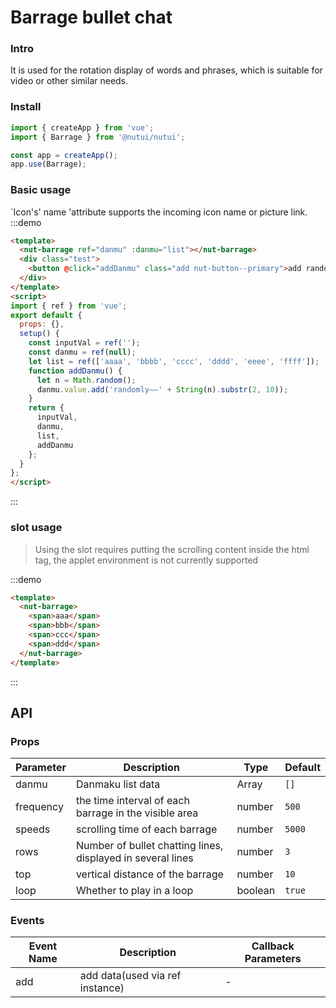 # Barrage bullet chat

###  Intro

It is used for the rotation display of words and phrases, which is suitable for video or other similar needs.

### Install

``` javascript
import { createApp } from 'vue';
import { Barrage } from '@nutui/nutui';

const app = createApp();
app.use(Barrage);

```


### Basic usage

`Icon's' name 'attribute supports the incoming icon name or picture link.
:::demo

```html
<template>
  <nut-barrage ref="danmu" :danmu="list"></nut-barrage>
  <div class="test">
    <button @click="addDanmu" class="add nut-button--primary">add randomly</button>
  </div>
</template>
<script>
import { ref } from 'vue';
export default {
  props: {},
  setup() {
    const inputVal = ref('');
    const danmu = ref(null);
    let list = ref(['aaaa', 'bbbb', 'cccc', 'dddd', 'eeee', 'ffff']);
    function addDanmu() {
      let n = Math.random();
      danmu.value.add('randomly——' + String(n).substr(2, 10));
    }
    return {
      inputVal,
      danmu,
      list,
      addDanmu
    };
  }
};
</script>
```

:::

### slot usage

> Using the slot requires putting the scrolling content inside the html tag, the applet environment is not currently supported

:::demo

```html
<template>
  <nut-barrage>
    <span>aaa</span>
    <span>bbb</span>
    <span>ccc</span>
    <span>ddd</span>
  </nut-barrage>
</template>
```

:::


## API

### Props

| Parameter | Description | Type | Default |
|--------------|---------------------------------- |-------|------------------|
| danmu | Danmaku list data | Array | `[]` |
| frequency | the time interval of each barrage in the visible area | number | `500` |
| speeds | scrolling time of each barrage | number | `5000` |
| rows | Number of bullet chatting lines, displayed in several lines | number | `3` |
| top | vertical distance of the barrage | number | `10` |
| loop | Whether to play in a loop | boolean | `true` |

### Events

| Event Name | Description | Callback Parameters |
|--------|----------------|--------------|
| add | add data(used via ref instance) | - |
